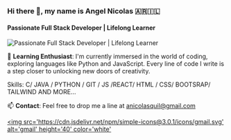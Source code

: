 ### Hi there 👋, my name is  Angel Nicolas 🇦🇷🇮🇱
#### Passionate Full Stack Developer | Lifelong Learner
![Passionate Full Stack Developer | Lifelong Learner](https://skillscouter.com/wp-content/uploads/2020/08/Best-Online-Full-Stack-Developer-Courses-amp-Certificates.webp)

🌱 **Learning Enthusiast**: I'm currently immersed in the world of coding, exploring languages like Python and JavaScript. Every line of code I write is a step closer to unlocking new doors of creativity.

Skills: C/ JAVA / PYTHON / GIT / JS /REACT/ HTML / CSS/ BOOTSRAP/ TAILWIND AND MORE...

📫 **Contact**: Feel free to drop me a line at anicolasquil@gmail.com 

[<img src='https://cdn.jsdelivr.net/npm/simple-icons@3.0.1/icons/gmail.svg' alt='gmail' height='40' color='white'](mailto:anicolasquil@gmail.com)  





